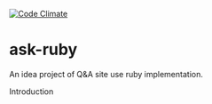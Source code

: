 [![Code Climate](https://codeclimate.com/github/jameszhan/ask-ruby.png)](https://codeclimate.com/github/jameszhan/ask-ruby)

ask-ruby
========

An idea project of Q&amp;A site use ruby implementation.

  Introduction
